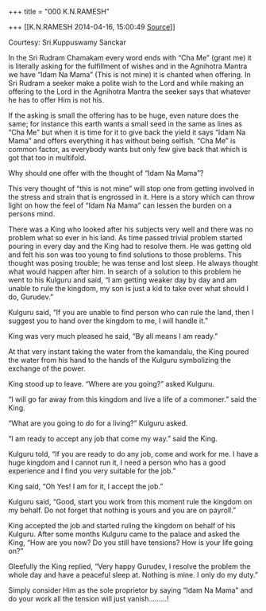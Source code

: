 +++
title = "000 K.N.RAMESH"

+++
[[K.N.RAMESH	2014-04-16, 15:00:49 [Source](https://groups.google.com/g/samskrita/c/O_XJjXd5uWc)]]



Courtesy: Sri.Kuppuswamy Sanckar

  

In the Sri Rudram Chamakam every word ends with “Cha Me” (grant me) it is literally asking for the fulfillment of wishes and in the Agnihotra Mantra we have “Idam Na Mama” (This is not mine) it is chanted when offering. In Sri Rudram a seeker make a polite wish to the Lord and while making an offering to the Lord in the Agnihotra Mantra the seeker says that whatever he has to offer Him is not his.  
  
If the asking is small the offering has to be huge, even nature does the same; for instance this earth wants a small seed in the same as lines as “Cha Me” but when it is time for it to give back the yield it says “Idam Na Mama” and offers everything it has without being selfish. “Cha Me” is common factor, as everybody wants but only few give back that which is got that too in multifold.  
  
Why should one offer with the thought of “Idam Na Mama”?  
  
This very thought of “this is not mine” will stop one from getting involved in the stress and strain that is engrossed in it. Here is a story which can throw light on how the feel of “Idam Na Mama” can lessen the burden on a persons mind.  
  
There was a King who looked after his subjects very well and there was no problem what so ever in his land. As time passed trivial problem started pouring in every day and the King had to resolve them. He was getting old and felt his son was too young to find solutions to those problems. This thought was posing trouble; he was tense and lost sleep. He always thought what would happen after him. In search of a solution to this problem he went to his Kulguru and said, “I am getting weaker day by day and am unable to rule the kingdom, my son is just a kid to take over what should I do, Gurudev.”  
  
Kulguru said, “If you are unable to find person who can rule the land, then I suggest you to hand over the kingdom to me, I will handle it.”  
  
King was very much pleased he said, “By all means I am ready.”  
  
At that very instant taking the water from the kamandalu, the King poured the water from his hand to the hands of the Kulguru symbolizing the exchange of the power.  
  
King stood up to leave. “Where are you going?” asked Kulguru.  
  
“I will go far away from this kingdom and live a life of a commoner.” said the King.  
  
“What are you going to do for a living?” Kulguru asked.  
  
“I am ready to accept any job that come my way.” said the King.  
  
Kulguru told, “If you are ready to do any job, come and work for me. I have a huge kingdom and I cannot run it, I need a person who has a good experience and I find you very suitable for the job.”  
  
King said, “Oh Yes! I am for it, I accept the job.”  
  
Kulguru said, “Good, start you work from this moment rule the kingdom on my behalf. Do not forget that nothing is yours and you are on payroll.”  
  
King accepted the job and started ruling the kingdom on behalf of his Kulguru. After some months Kulguru came to the palace and asked the King, “How are you now? Do you still have tensions? How is your life going on?”  
  
Gleefully the King replied, “Very happy Gurudev, I resolve the problem the whole day and have a peaceful sleep at. Nothing is mine. I only do my duty.”  
  
Simply consider Him as the sole proprietor by saying “Idam Na Mama” and do your work all the tension will just vanish………!  

